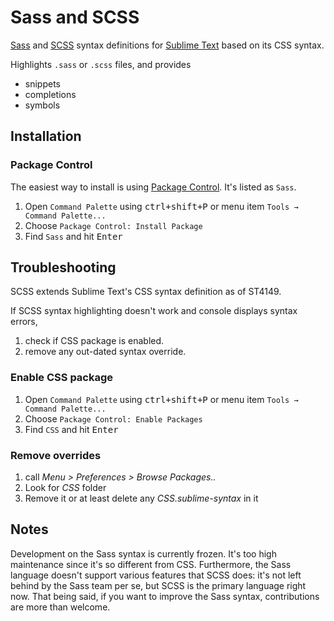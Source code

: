 # Sass and SCSS

[Sass](https://sass-lang.com) and [SCSS](https://sasscss.org) syntax definitions for [Sublime Text](https://www.sublimetext.com) based on its CSS syntax.

Highlights `.sass` or `.scss` files, and provides

- snippets
- completions
- symbols

## Installation

### Package Control

The easiest way to install is using [Package Control](https://packagecontrol.io). It's listed as `Sass`.

1. Open `Command Palette` using <kbd>ctrl+shift+P</kbd> or menu item `Tools → Command Palette...`
2. Choose `Package Control: Install Package`
3. Find `Sass` and hit <kbd>Enter</kbd>

## Troubleshooting

SCSS extends Sublime Text's CSS syntax definition as of ST4149.

If SCSS syntax highlighting doesn't work and console displays syntax errors, 

1. check if CSS package is enabled.
2. remove any out-dated syntax override.
   
### Enable CSS package

1. Open `Command Palette` using <kbd>ctrl+shift+P</kbd> or menu item `Tools → Command Palette...`
2. Choose `Package Control: Enable Packages`
3. Find `CSS` and hit <kbd>Enter</kbd>

### Remove overrides

1. call _Menu > Preferences > Browse Packages.._
2. Look for _CSS_ folder
3. Remove it or at least delete any _CSS.sublime-syntax_ in it

## Notes

Development on the Sass syntax is currently frozen. It's too high maintenance since it's so different from CSS. Furthermore, the Sass language doesn't support various features that SCSS does: it's not left behind by the Sass team per se, but SCSS is the primary language right now. 
That being said, if you want to improve the Sass syntax, contributions are more than welcome.
